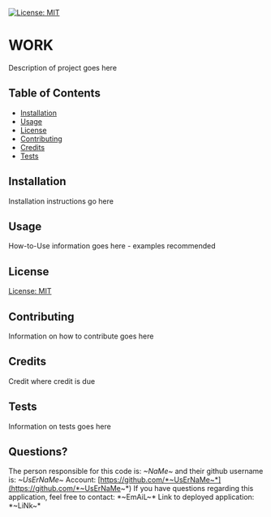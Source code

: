 
[![License: MIT](https://img.shields.io/badge/License-MIT-yellow.svg)](https://opensource.org/licenses/MIT)
# WORK
Description of project goes here


## Table of Contents
- [Installation](#installation)
- [Usage](#usage)
- [License](#license)
- [Contributing](#contributing)
- [Credits](#credits)
- [Tests](#tests)

## Installation
Installation instructions go here

## Usage
How-to-Use information goes here - examples recommended

## License

[License: MIT](https://opensource.org/licenses/MIT)

## Contributing
Information on how to contribute goes here

## Credits
Credit where credit is due

## Tests
Information on tests goes here

## Questions?
The person responsible for this code is: *~NaMe~* and their github username is: *~UsErNaMe~*
Account: [https://github.com/*~UsErNaMe~*](https://github.com/*~UsErNaMe~*)
If you have questions regarding this application, feel free to contact: *~EmAiL~*
Link to deployed application: *~LiNk~*
